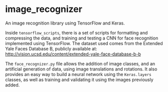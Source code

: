 # image_recognizer
An image recognition library using TensorFlow and Keras.

Inside `tensorflow_scripts`, there is a set of scripts for formatting and compressing the data, and training and testing a CNN for face recognition implemented using TensorFlow.
The dataset used comes from the Extended Yale Faces Database B, publicly available at: http://vision.ucsd.edu/content/extended-yale-face-database-b-b

The `face_recognizer.py` file allows the addition of image classes, and an artificial generation of data, using image translations and rotations. It also provides an easy way to build a neural network using the `Keras.layers` classes, as well as training and validating it using the images previously added.
